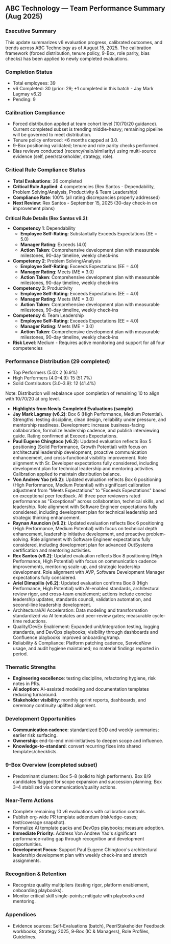 ## ABC Technology — Team Performance Summary (Aug 2025)

### Executive Summary
This update summarizes v6 evaluation progress, calibrated outcomes, and trends across ABC Technology as of August 15, 2025. The calibration framework (forced distribution, tenure policy, 9-Box, role parity, bias checks) has been applied to newly completed evaluations.

### Completion Status
- Total employees: 39
- v6 Completed: 30 (prior: 29; +1 completed in this batch - Jay Mark Lagmay v6.2)
- Pending: 9

### Calibration Compliance
- Forced distribution applied at team cohort level (10/70/20 guidance). Current completed subset is trending middle-heavy; remaining pipeline will be governed to meet distribution.
- Tenure policy enforced: <6 months capped at 3.0.
- 9-Box positioning validated; tenure and role parity checks performed.
- Bias reviews conducted (recency/halo/similarity) using multi-source evidence (self, peer/stakeholder, strategy, role).

### Critical Rule Compliance Status
- **Total Evaluations**: 26 completed
- **Critical Rule Applied**: 4 competencies (Rex Santos - Dependability, Problem Solving/Analysis, Productivity & Team Leadership)
- **Compliance Rate**: 100% (all rating discrepancies properly addressed)
- **Next Review**: Rex Santos - September 15, 2025 (30-day check-in on improvement plans)

**Critical Rule Details (Rex Santos v6.2)**:
- **Competency 1**: Dependability
  - **Employee Self-Rating**: Substantially Exceeds Expectations (SE = 5.0)
  - **Manager Rating**: Exceeds (4.0)
  - **Action Taken**: Comprehensive development plan with measurable milestones, 90-day timeline, weekly check-ins
- **Competency 2**: Problem Solving/Analysis
  - **Employee Self-Rating**: Exceeds Expectations (EE = 4.0)
  - **Manager Rating**: Meets (ME = 3.0)
  - **Action Taken**: Comprehensive development plan with measurable milestones, 90-day timeline, weekly check-ins
- **Competency 3**: Productivity
  - **Employee Self-Rating**: Exceeds Expectations (EE = 4.0)
  - **Manager Rating**: Meets (ME = 3.0)
  - **Action Taken**: Comprehensive development plan with measurable milestones, 90-day timeline, weekly check-ins
- **Competency 4**: Team Leadership
  - **Employee Self-Rating**: Exceeds Expectations (EE = 4.0)
  - **Manager Rating**: Meets (ME = 3.0)
  - **Action Taken**: Comprehensive development plan with measurable milestones, 90-day timeline, weekly check-ins
- **Risk Level**: Medium - Requires active monitoring and support for all four competencies

### Performance Distribution (29 completed)
- Top Performers (5.0): 2 (6.9%)
- High Performers (4.0–4.9): 15 (51.7%)
- Solid Contributors (3.0–3.9): 12 (41.4%)

Note: Distribution will rebalance upon completion of remaining 10 to align with 10/70/20 at org level.

- **Highlights from Newly Completed Evaluations (sample)**
- **Jay Mark Lagmay (v6.2)**: Box 6 (High Performance, Medium Potential). Strengths: testing discipline, clean design, reliability under pressure, and mentorship readiness. Development: increase business-facing collaboration, formalize leadership cadence, and publish interviewing guide. Rating confirmed at Exceeds Expectations.
- **Paul Eugene Chingtoco (v6.2)**: Updated evaluation reflects Box 5 positioning (Solid Performance, Growth Potential) with focus on architectural leadership development, proactive communication enhancement, and cross-functional visibility improvement. Role alignment with Sr. Developer expectations fully considered, including development plan for technical leadership and mentoring activities. Calibration applied to maintain distribution balance.
- **Von Andrew Yao (v6.2)**: Updated evaluation reflects Box 6 positioning (High Performance, Medium Potential) with significant calibration adjustment from "Meets Expectations" to "Exceeds Expectations" based on exceptional peer feedback. All three peer reviewers rated performance as "Exceptional" across collaboration, technical skills, and leadership. Role alignment with Software Engineer expectations fully considered, including development plan for technical leadership and strategic thinking enhancement.
- **Raynan Asuncion (v6.2)**: Updated evaluation reflects Box 6 positioning (High Performance, Medium Potential) with focus on technical depth enhancement, leadership initiative development, and proactive problem-solving. Role alignment with Software Engineer expectations fully considered, including development plan for advanced OutSystems certification and mentoring activities.
- **Rex Santos (v6.2)**: Updated evaluation reflects Box 8 positioning (High Performance, High Potential) with focus on communication cadence improvements, mentoring scale-up, and strategic leadership development. Role alignment with AVP, Software Development Manager expectations fully considered.
- **Ariel Dimapilis (v6.2)**: Updated evaluation confirms Box 8 (High Performance, High Potential) with AI-enabled standards, architectural review rigor, and cross-team enablement; actions include concise leadership updates, standards council, validation automation, and second-line leadership development.
- Architectural/AI Acceleration: Data modeling and transformation standardized via AI templates and peer-review gates; measurable cycle-time reductions.
- Quality/DevEx Enablement: Expanded unit/integration testing, logging standards, and DevOps playbooks; visibility through dashboards and Confluence playbooks improved onboarding/ramp.
- Reliability & Compliance: Platform patching cadence, ServiceNow usage, and audit hygiene maintained; no material findings reported in period.

### Thematic Strengths
- **Engineering excellence**: testing discipline, refactoring hygiene, risk notes in PRs.
- **AI adoption**: AI-assisted modeling and documentation templates reducing turnaround.
- **Stakeholder visibility**: monthly sprint reports, dashboards, and ceremony continuity uplifted alignment.

### Development Opportunities
- **Communication cadence**: standardized EOD and weekly summaries; earlier risk surfacing.
- **Ownership**: end-to-end mini-initiatives to deepen scope and influence.
- **Knowledge-to-standard**: convert recurring fixes into shared templates/checklists.

### 9-Box Overview (completed subset)
- Predominant clusters: Box 5–8 (solid to high performers). Box 8/9 candidates flagged for scope expansion and succession planning; Box 3–4 stabilized via communication/quality actions.

### Near-Term Actions
- Complete remaining 10 v6 evaluations with calibration controls.
- Publish org-wide PR template addendum (risk/edge-cases; test/coverage snapshot).
- Formalize AI template packs and DevOps playbooks; measure adoption.
- **Immediate Priority:** Address Von Andrew Yao's significant performance-rating gap through recognition and development opportunities.
- **Development Focus:** Support Paul Eugene Chingtoco's architectural leadership development plan with weekly check-ins and stretch assignments.

### Recognition & Retention
- Recognize quality multipliers (testing rigor, platform enablement, onboarding playbooks).
- Monitor critical skill single-points; mitigate with playbooks and mentoring.

### Appendices
- Evidence sources: Self-Evaluations (batch), Peer/Stakeholder Feedback workbooks, Strategy 2025, 9-Box (IC & Managers), Role Profiles, Guidelines.


